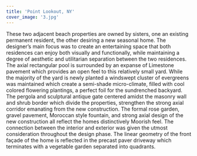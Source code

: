 ```yaml
---
title: 'Point Lookout, NY'
cover_image: '3.jpg'
---
```


These two adjacent beach properties are owned by sisters, one an existing permanent resident, the other desiring a new seasonal home. The designer’s main focus was to create an entertaining space that both residences can enjoy both visually and functionally, while maintaining a degree of aesthetic and utilitarian separation between the two residences. The axial rectangular pool is surrounded by an expanse of Limestone pavement which provides an open feel to this relatively small yard. While the majority of the yard is newly planted a windswept cluster of evergreens was maintained which create a semi-shade micro-climate, filled with cool colored flowering plantings, a perfect foil for the sundrenched backyard. The pergola and sculptural antique gate centered amidst the masonry wall and shrub border which divide the properties, strengthen the strong axial corridor emanating from the new construction. The formal rose garden, gravel pavement, Moroccan style fountain, and strong axial design of the new construction all reflect the homes distinctively Moorish feel. The connection between the interior and exterior was given the utmost consideration throughout the design phase. The linear geometry of the front façade of the home is reflected in the precast paver driveway which terminates with a vegetable garden separated into quadrants.
